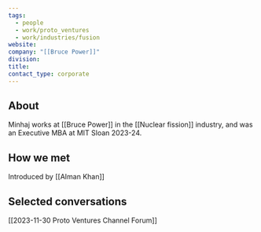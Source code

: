 ```yaml
---
tags:
  - people
  - work/proto_ventures
  - work/industries/fusion
website: 
company: "[[Bruce Power]]"
division: 
title: 
contact_type: corporate
---
```

## About
Minhaj works at [[Bruce Power]] in the [[Nuclear fission]] industry, and was an Executive MBA at MIT Sloan 2023-24.

## How we met
Introduced by [[AIman Khan]]

## Selected conversations
[[2023-11-30 Proto Ventures Channel Forum]]